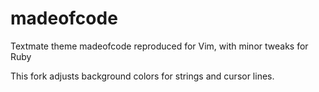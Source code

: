 madeofcode
==========

Textmate theme madeofcode reproduced for Vim, with minor tweaks for Ruby

This fork adjusts background colors for strings and cursor lines.
